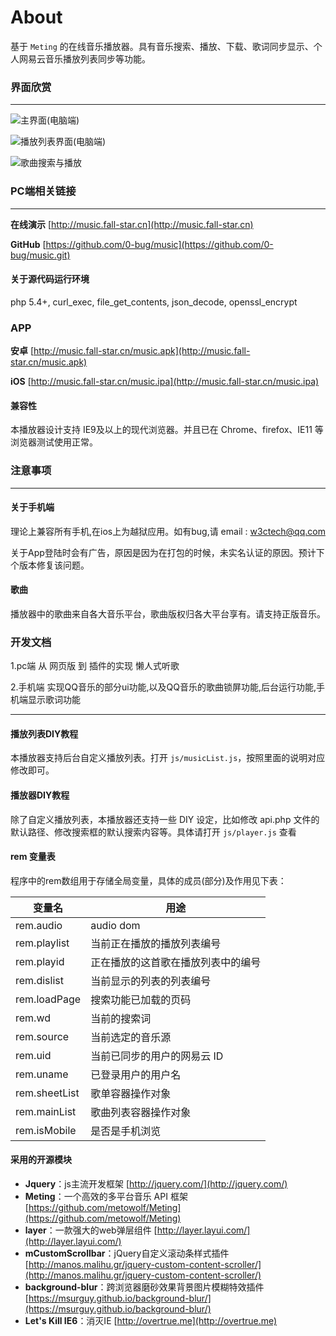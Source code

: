 About 
========
 基于 `Meting` 的在线音乐播放器。具有音乐搜索、播放、下载、歌词同步显示、个人网易云音乐播放列表同步等功能。


### 界面欣赏
-----
![主界面(电脑端)](http://music.fall-star.cn/images/Interfaces.png)

![播放列表界面(电脑端)](http://music.fall-star.cn/images/pc.jpg)

![歌曲搜索与播放](http://music.fall-star.cn/images/search.jpg)


### PC端相关链接
-----
**在线演示** [http://music.fall-star.cn](http://music.fall-star.cn)

**GitHub** [https://github.com/0-bug/music](https://github.com/0-bug/music.git)

#### 关于源代码运行环境
php 5.4+, curl_exec, file_get_contents, json_decode, openssl_encrypt

### APP
**安卓** [http://music.fall-star.cn/music.apk](http://music.fall-star.cn/music.apk)

**iOS** [http://music.fall-star.cn/music.ipa](http://music.fall-star.cn/music.ipa)

#### 兼容性
本播放器设计支持 IE9及以上的现代浏览器。并且已在 Chrome、firefox、IE11 等浏览器测试使用正常。


### 注意事项
-----
#### 关于手机端
理论上兼容所有手机,在ios上为越狱应用。如有bug,请 email : w3ctech@qq.com

关于App登陆时会有广告，原因是因为在打包的时候，未实名认证的原因。预计下个版本修复该问题。


#### 歌曲
播放器中的歌曲来自各大音乐平台，歌曲版权归各大平台享有。请支持正版音乐。


### 开发文档
1.pc端          从 网页版 到 插件的实现  懒人式听歌

2.手机端       实现QQ音乐的部分ui功能,以及QQ音乐的歌曲锁屏功能,后台运行功能,手机端显示歌词功能

-----
#### 播放列表DIY教程
本播放器支持后台自定义播放列表。打开 `js/musicList.js`，按照里面的说明对应修改即可。

#### 播放器DIY教程
除了自定义播放列表，本播放器还支持一些 DIY 设定，比如修改 api.php 文件的默认路径、修改搜索框的默认搜索内容等。具体请打开 `js/player.js` 查看

#### rem 变量表
程序中的rem数组用于存储全局变量，具体的成员(部分)及作用见下表：

| 变量名    | 用途   |
| ----------- | ----------- |
| rem.audio | audio dom |
| rem.playlist | 当前正在播放的播放列表编号 |
| rem.playid | 正在播放的这首歌在播放列表中的编号 |
| rem.dislist | 当前显示的列表的列表编号 |
| rem.loadPage | 搜索功能已加载的页码 |
| rem.wd | 当前的搜索词 |
| rem.source | 当前选定的音乐源 |
| rem.uid | 当前已同步的用户的网易云 ID |
| rem.uname | 已登录用户的用户名 |
| rem.sheetList | 歌单容器操作对象 |
| rem.mainList | 歌曲列表容器操作对象 |
| rem.isMobile | 是否是手机浏览 |


#### 采用的开源模块
- **Jquery**：js主流开发框架 [http://jquery.com/](http://jquery.com/)
- **Meting**：一个高效的多平台音乐 API 框架 [https://github.com/metowolf/Meting](https://github.com/metowolf/Meting)
- **layer**：一款强大的web弹层组件 [http://layer.layui.com/](http://layer.layui.com/)
- **mCustomScrollbar**：jQuery自定义滚动条样式插件 [http://manos.malihu.gr/jquery-custom-content-scroller/](http://manos.malihu.gr/jquery-custom-content-scroller/)
- **background-blur**：跨浏览器磨砂效果背景图片模糊特效插件 [https://msurguy.github.io/background-blur/](https://msurguy.github.io/background-blur/)
- **Let's Kill IE6**：消灭IE [http://overtrue.me](http://overtrue.me)

